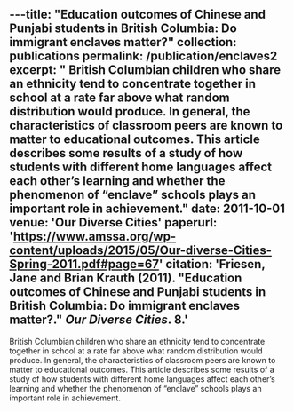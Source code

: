 ---title: "Education outcomes of Chinese and Punjabi students in British Columbia: Do immigrant enclaves matter?"
collection: publications
permalink: /publication/enclaves2
excerpt: " British Columbian children who share an ethnicity tend to concentrate together in school at a rate
far above what random distribution would produce. In general, the characteristics of classroom peers are
known to matter to educational outcomes. This article describes some results of a study of how students
with different home languages affect each other’s learning and whether the phenomenon of “enclave”
schools plays an important role in achievement."
date: 2011-10-01
venue: 'Our Diverse Cities'
paperurl: 'https://www.amssa.org/wp-content/uploads/2015/05/Our-diverse-Cities-Spring-2011.pdf#page=67'
citation: 'Friesen, Jane and Brian Krauth (2011). &quot;Education outcomes of Chinese and Punjabi students in British Columbia: Do immigrant enclaves matter?.&quot; <i>Our Diverse Cities</i>. 8.'
---
 British Columbian children who share an ethnicity tend to concentrate together in school at a rate
far above what random distribution would produce. In general, the characteristics of classroom peers are
known to matter to educational outcomes. This article describes some results of a study of how students
with different home languages affect each other’s learning and whether the phenomenon of “enclave”
schools plays an important role in achievement.
